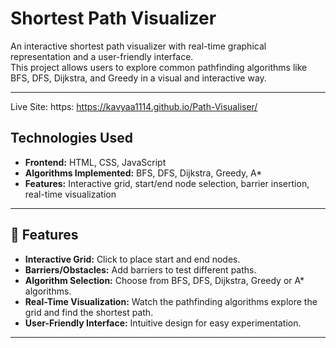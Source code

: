 
# **Shortest Path Visualizer**


An interactive shortest path visualizer with real-time graphical representation and a user-friendly interface.  
This project allows users to explore common pathfinding algorithms like BFS, DFS, Dijkstra, and Greedy in a visual and interactive way.

---

Live Site: https: https://kavyaa1114.github.io/Path-Visualiser/
## Technologies Used
- **Frontend:** HTML, CSS, JavaScript  
- **Algorithms Implemented:** BFS, DFS, Dijkstra, Greedy, A*
- **Features:** Interactive grid, start/end node selection, barrier insertion, real-time visualization
---

## **🚀 Features**

- **Interactive Grid:** Click to place start and end nodes.  
- **Barriers/Obstacles:** Add barriers to test different paths.  
- **Algorithm Selection:** Choose from BFS, DFS, Dijkstra, Greedy or A* algorithms.  
- **Real-Time Visualization:** Watch the pathfinding algorithms explore the grid and find the shortest path.  
- **User-Friendly Interface:** Intuitive design for easy experimentation.

---

